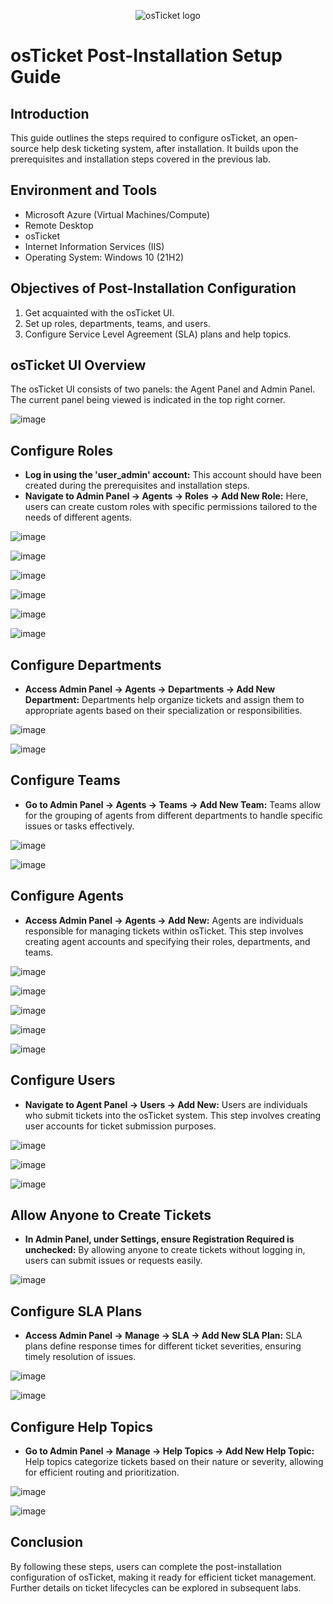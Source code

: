 <p align="center">
<img src="https://i.imgur.com/Clzj7Xs.png" alt="osTicket logo"/>
</p>

# osTicket Post-Installation Setup Guide

## Introduction
This guide outlines the steps required to configure osTicket, an open-source help desk ticketing system, after installation. It builds upon the prerequisites and installation steps covered in the previous lab.

## Environment and Tools
- Microsoft Azure (Virtual Machines/Compute)
- Remote Desktop
- osTicket
- Internet Information Services (IIS)
- Operating System: Windows 10 (21H2)

## Objectives of Post-Installation Configuration
1. Get acquainted with the osTicket UI.
2. Set up roles, departments, teams, and users.
3. Configure Service Level Agreement (SLA) plans and help topics.

## osTicket UI Overview
The osTicket UI consists of two panels: the Agent Panel and Admin Panel. The current panel being viewed is indicated in the top right corner.

![image](https://github.com/CaseyHrt/post-install-config/assets/146404028/61b8b2fb-e0fe-49be-89fd-f02d3e6000ad)

## Configure Roles
- __Log in using the 'user_admin' account:__ This account should have been created during the prerequisites and installation steps.
- __Navigate to Admin Panel -> Agents -> Roles -> Add New Role:__ Here, users can create custom roles with specific permissions tailored to the needs of different agents.

![image](https://github.com/CaseyHrt/post-install-config/assets/146404028/2010d056-d3f2-40cf-9685-20b150011ed6)

![image](https://github.com/CaseyHrt/post-install-config/assets/146404028/b61eadaa-395d-497a-820d-f1c93d9f0b47)

![image](https://github.com/CaseyHrt/post-install-config/assets/146404028/823c5f75-2c24-47e2-80b2-93a40538bdd7)

![image](https://github.com/CaseyHrt/post-install-config/assets/146404028/97e7c221-3389-44ad-80b4-a601eba91d37)

![image](https://github.com/CaseyHrt/post-install-config/assets/146404028/5ec39542-e75a-4dcf-a845-60dac47d81d8)

![image](https://github.com/CaseyHrt/post-install-config/assets/146404028/bf8c9357-2aec-4dd2-bfa8-ff02fdd4fd1b)

## Configure Departments
- __Access Admin Panel -> Agents -> Departments -> Add New Department:__ Departments help organize tickets and assign them to appropriate agents based on their specialization or responsibilities.
  
![image](https://github.com/CaseyHrt/post-install-config/assets/146404028/ff77006d-8792-4374-8882-c6559df79dd2)

![image](https://github.com/CaseyHrt/post-install-config/assets/146404028/2e5fceae-3815-4ce8-81f3-58b362f4066e)

## Configure Teams
- __Go to Admin Panel -> Agents -> Teams -> Add New Team:__ Teams allow for the grouping of agents from different departments to handle specific issues or tasks effectively.
  
![image](https://github.com/CaseyHrt/post-install-config/assets/146404028/9c65b19b-a7ce-4a84-a444-7195774c2e1b)

![image](https://github.com/CaseyHrt/post-install-config/assets/146404028/a91b718f-6da2-4cf9-bf8f-83de4b3ae5f9)

## Configure Agents
- __Access Admin Panel -> Agents -> Add New:__ Agents are individuals responsible for managing tickets within osTicket. This step involves creating agent accounts and specifying their roles, departments, and teams.

![image](https://github.com/CaseyHrt/post-install-config/assets/146404028/db43e214-b87c-401d-a3c6-3403debbb47c)

![image](https://github.com/CaseyHrt/post-install-config/assets/146404028/6a551dc3-164b-443a-b274-6922ff292533)

![image](https://github.com/CaseyHrt/post-install-config/assets/146404028/70c838bc-da4c-4f13-9e37-d551422d8402)

![image](https://github.com/CaseyHrt/post-install-config/assets/146404028/42dcddf1-6d7f-4921-9bf1-7eaafaeba602)

![image](https://github.com/CaseyHrt/post-install-config/assets/146404028/bc0f3203-1fc1-4400-b7d0-be42ff5ff003)



## Configure Users
- __Navigate to Agent Panel -> Users -> Add New:__ Users are individuals who submit tickets into the osTicket system. This step involves creating user accounts for ticket submission purposes.

![image](https://github.com/CaseyHrt/post-install-config/assets/146404028/9585ef73-b00d-4677-bf8d-43bd8b85e9d0)

![image](https://github.com/CaseyHrt/post-install-config/assets/146404028/32f3c941-70b2-42df-8621-98e04c8f2d9c)

![image](https://github.com/CaseyHrt/post-install-config/assets/146404028/9e5274ab-0b8c-401a-a424-4f6fb0a210ad)



## Allow Anyone to Create Tickets
- __In Admin Panel, under Settings, ensure Registration Required is unchecked:__ By allowing anyone to create tickets without logging in, users can submit issues or requests easily.

![image](https://github.com/CaseyHrt/post-install-config/assets/146404028/0299150c-c7a4-4a9e-9b7d-754d81e9f233)


## Configure SLA Plans
- __Access Admin Panel -> Manage -> SLA -> Add New SLA Plan:__ SLA plans define response times for different ticket severities, ensuring timely resolution of issues.

![image](https://github.com/CaseyHrt/post-install-config/assets/146404028/78f011c0-57bd-4352-bd31-8a11086f410a)

![image](https://github.com/CaseyHrt/post-install-config/assets/146404028/cbb1904f-dada-4798-bbe7-6ef1e084e06d)

## Configure Help Topics
- __Go to Admin Panel -> Manage -> Help Topics -> Add New Help Topic:__ Help topics categorize tickets based on their nature or severity, allowing for efficient routing and prioritization.

![image](https://github.com/CaseyHrt/post-install-config/assets/146404028/94d7901b-7d20-44af-94e3-2c06e235579b)

![image](https://github.com/CaseyHrt/post-install-config/assets/146404028/8715c251-d1b2-40b0-ba3b-e3b3324c1ee2)

## Conclusion
By following these steps, users can complete the post-installation configuration of osTicket, making it ready for efficient ticket management. Further details on ticket lifecycles can be explored in subsequent labs.
